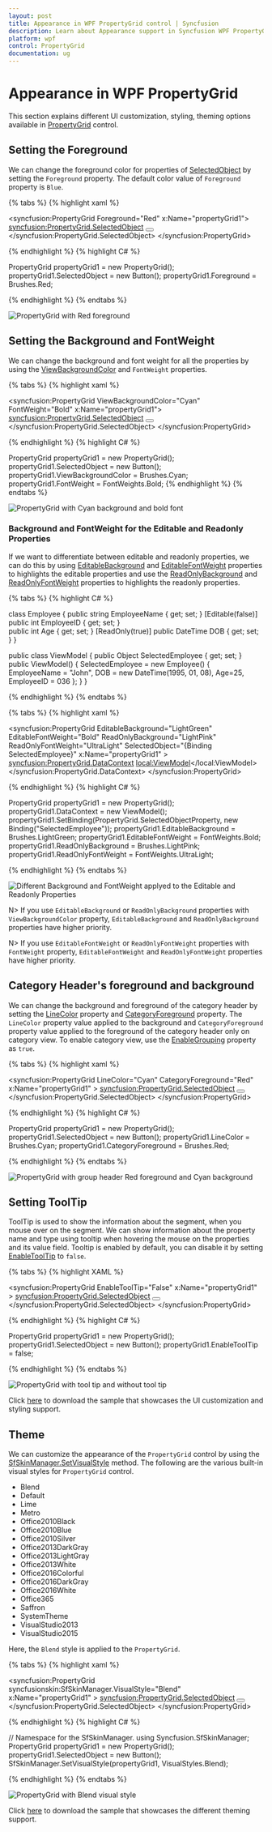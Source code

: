 ```yaml
---
layout: post
title: Appearance in WPF PropertyGrid control | Syncfusion
description: Learn about Appearance support in Syncfusion WPF PropertyGrid control and more details about the control features.
platform: wpf
control: PropertyGrid 
documentation: ug
---
```


# Appearance in WPF PropertyGrid

This section explains different UI customization, styling, theming options available in [PropertyGrid](https://www.syncfusion.com/wpf-ui-controls/propertygrid) control.

## Setting the Foreground

We can change the foreground color for properties of [SelectedObject](https://help.syncfusion.com/cr/wpf/Syncfusion.PropertyGrid.Wpf~Syncfusion.Windows.PropertyGrid.PropertyGrid~SelectedObject.html) by setting the `Foreground` property. The default color value of `Foreground` property is `Blue`.

{% tabs %}
{% highlight xaml %}

<syncfusion:PropertyGrid Foreground="Red" x:Name="propertyGrid1">
    <syncfusion:PropertyGrid.SelectedObject>
         <Button></Button>
    </syncfusion:PropertyGrid.SelectedObject>
</syncfusion:PropertyGrid>

{% endhighlight %}
{% highlight C# %}

PropertyGrid propertyGrid1 = new PropertyGrid();
propertyGrid1.SelectedObject = new Button();
propertyGrid1.Foreground = Brushes.Red;

{% endhighlight %}
{% endtabs %}

![PropertyGrid with Red foreground](Appearance_images/Appearance_Foreground.png)

## Setting the Background and FontWeight

We can change the background and font weight for all the properties by using the [ViewBackgroundColor](https://help.syncfusion.com/cr/wpf/Syncfusion.PropertyGrid.Wpf~Syncfusion.Windows.PropertyGrid.PropertyGrid~ViewBackgroundColor.html) and `FontWeight` properties.

{% tabs %}
{% highlight xaml %}

<syncfusion:PropertyGrid ViewBackgroundColor="Cyan" FontWeight="Bold" 
                         x:Name="propertyGrid1">
    <syncfusion:PropertyGrid.SelectedObject>
        <Button></Button>
    </syncfusion:PropertyGrid.SelectedObject>
</syncfusion:PropertyGrid>

{% endhighlight %}
{% highlight C# %}

PropertyGrid propertyGrid1 = new PropertyGrid();
propertyGrid1.SelectedObject = new Button();
propertyGrid1.ViewBackgroundColor = Brushes.Cyan;
propertyGrid1.FontWeight = FontWeights.Bold;
{% endhighlight %}
{% endtabs %}

![PropertyGrid with Cyan background and bold font](Appearance_images/Appearance_Background-Font.png)

### Background and FontWeight for the Editable and Readonly Properties

If we want to differentiate between editable and readonly properties, we can do this by using [EditableBackground](https://help.syncfusion.com/cr/wpf/Syncfusion.PropertyGrid.Wpf~Syncfusion.Windows.PropertyGrid.PropertyGrid~EditableBackground.html) and [EditableFontWeight](https://help.syncfusion.com/cr/wpf/Syncfusion.PropertyGrid.Wpf~Syncfusion.Windows.PropertyGrid.PropertyGrid~EditableFontWeight.html) properties to highlights the editable properties and use the [ReadOnlyBackground](https://help.syncfusion.com/cr/wpf/Syncfusion.PropertyGrid.Wpf~Syncfusion.Windows.PropertyGrid.PropertyGrid~ReadOnlyBackground.html) and [ReadOnlyFontWeight](https://help.syncfusion.com/cr/wpf/Syncfusion.PropertyGrid.Wpf~Syncfusion.Windows.PropertyGrid.PropertyGrid~ReadOnlyFontWeight.html) properties to highlights the readonly properties.

{% tabs %}
{% highlight C# %}

class Employee {
    public string EmployeeName { get; set; }
    [Editable(false)]
    public int EmployeeID { get; set; }     
    public int Age { get; set; }
    [ReadOnly(true)]
    public DateTime DOB { get; set; }
}

public class ViewModel {
    public Object SelectedEmployee { get; set; }
    public ViewModel() {
        SelectedEmployee = new Employee() 
        { 
            EmployeeName = "John", 
            DOB = new DateTime(1995, 01, 08), 
            Age=25, 
            EmployeeID = 036 
        };
    }
}

{% endhighlight %}
{% endtabs %}

{% tabs %}
{% highlight xaml %}

<syncfusion:PropertyGrid EditableBackground="LightGreen" EditableFontWeight="Bold"
                         ReadOnlyBackground="LightPink"  ReadOnlyFontWeight="UltraLight"
                         SelectedObject="{Binding SelectedEmployee}" x:Name="propertyGrid1" >
    <syncfusion:PropertyGrid.DataContext>
        <local:ViewModel></local:ViewModel>
    </syncfusion:PropertyGrid.DataContext>
</syncfusion:PropertyGrid>

{% endhighlight %}
{% highlight C# %}

PropertyGrid propertyGrid1 = new PropertyGrid();
propertyGrid1.DataContext = new ViewModel();
propertyGrid1.SetBinding(PropertyGrid.SelectedObjectProperty, new Binding("SelectedEmployee"));
propertyGrid1.EditableBackground = Brushes.LightGreen;
propertyGrid1.EditableFontWeight = FontWeights.Bold;
propertyGrid1.ReadOnlyBackground = Brushes.LightPink;
propertyGrid1.ReadOnlyFontWeight = FontWeights.UltraLight;

{% endhighlight %}
{% endtabs %}

![Different Background and FontWeight applyed to the Editable and Readonly Properties](Appearance_images/Appearance_CustomBackground.png)

N> If you use `EditableBackground` or `ReadOnlyBackground` properties with `ViewBackgroundColor` property, `EditableBackground` and `ReadOnlyBackground` properties have higher priority.

N> If you use `EditableFontWeight` or `ReadOnlyFontWeight` properties with `FontWeight` property, `EditableFontWeight` and `ReadOnlyFontWeight` properties have higher priority.

## Category Header's foreground and background

We can change the background and foreground of the category header by setting the [LineColor](https://help.syncfusion.com/cr/wpf/Syncfusion.PropertyGrid.Wpf~Syncfusion.Windows.PropertyGrid.PropertyGrid~LineColor.html) property and [CategoryForeground](https://help.syncfusion.com/cr/wpf/Syncfusion.PropertyGrid.Wpf~Syncfusion.Windows.PropertyGrid.PropertyGrid~CategoryForeground.html) property. The `LineColor` property value applied to the background and `CategoryForeground` property value applied to the foreground of the category header only on category view. To enable category view, use the [EnableGrouping](https://help.syncfusion.com/cr/wpf/Syncfusion.PropertyGrid.Wpf~Syncfusion.Windows.PropertyGrid.PropertyGrid~EnableGrouping.html) property as `true`.


{% tabs %}
{% highlight xaml %}

<syncfusion:PropertyGrid LineColor="Cyan" CategoryForeground="Red"
                         x:Name="propertyGrid1" >
    <syncfusion:PropertyGrid.SelectedObject>
        <Button></Button>
    </syncfusion:PropertyGrid.SelectedObject>
</syncfusion:PropertyGrid>

{% endhighlight %}
{% highlight C# %}

PropertyGrid propertyGrid1 = new PropertyGrid();
propertyGrid1.SelectedObject = new Button();
propertyGrid1.LineColor = Brushes.Cyan;
propertyGrid1.CategoryForeground = Brushes.Red;

{% endhighlight %}
{% endtabs %}

![PropertyGrid with group header Red foreground and Cyan background](Appearance_images/Appearance_Groupheader.png)

## Setting ToolTip

ToolTip is used to show the information about the segment, when you mouse over on the segment. We can show information about the property name and type using tooltip when hovering the mouse on the properties and its value field. Tooltip is enabled by default, you can disable it by setting [EnableToolTip](https://help.syncfusion.com/cr/wpf/Syncfusion.PropertyGrid.Wpf~Syncfusion.Windows.PropertyGrid.PropertyGrid~EnableToolTip.html)  to `false`.

{% tabs %}
{% highlight XAML %}

<syncfusion:PropertyGrid EnableToolTip="False" x:Name="propertyGrid1" >
    <syncfusion:PropertyGrid.SelectedObject>
        <Button></Button>
    </syncfusion:PropertyGrid.SelectedObject>
</syncfusion:PropertyGrid>

{% endhighlight %}
{% highlight C# %}

PropertyGrid propertyGrid1 = new PropertyGrid();
propertyGrid1.SelectedObject = new Button();
propertyGrid1.EnableToolTip = false;

{% endhighlight %}
{% endtabs %}

![PropertyGrid with tool tip and without tool tip](Appearance_images/Appearance_EnableToolTip.png)

Click [here](https://github.com/SyncfusionExamples/wpf-property-grid-examples/tree/master/Samples/PropertyGrid-Apperance) to download the sample that showcases the UI customization and styling support. 

## Theme

We can customize the appearance of the `PropertyGrid` control by using the [SfSkinManager.SetVisualStyle](https://help.syncfusion.com/cr/cref_files/wpf/Syncfusion.SfSkinmanager.Wpf~Syncfusion.SfSkinmanager.SfSkinmanager~SetVisualStyle.html) method. The following are the various built-in visual styles for `PropertyGrid` control.

* Blend
* Default
* Lime
* Metro
* Office2010Black
* Office2010Blue
* Office2010Silver
* Office2013DarkGray
* Office2013LightGray
* Office2013White
* Office2016Colorful
* Office2016DarkGray
* Office2016White
* Office365
* Saffron
* SystemTheme
* VisualStudio2013
* VisualStudio2015

Here, the `Blend` style is applied to the `PropertyGrid`.

{% tabs %}
{% highlight xaml %}

<syncfusion:PropertyGrid syncfusionskin:SfSkinManager.VisualStyle="Blend" 
                         x:Name="propertyGrid1" >
    <syncfusion:PropertyGrid.SelectedObject>
        <Button></Button>
    </syncfusion:PropertyGrid.SelectedObject>
</syncfusion:PropertyGrid>

{% endhighlight %}
{% highlight C# %}

// Namespace for the SfSkinManager.
using Syncfusion.SfSkinManager;
PropertyGrid propertyGrid1 = new PropertyGrid();
propertyGrid1.SelectedObject = new Button();
SfSkinManager.SetVisualStyle(propertyGrid1, VisualStyles.Blend);

{% endhighlight %}
{% endtabs %}

![PropertyGrid with Blend visual style](Appearance_images/Appearance_BlendTheme.png)

Click [here](https://github.com/SyncfusionExamples/wpf-property-grid-examples/tree/master/Samples/Themes) to download the sample that showcases the different theming support. 